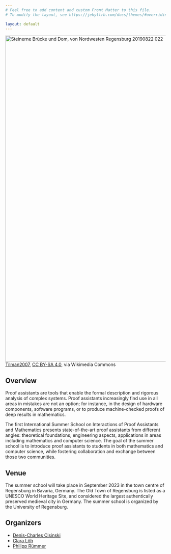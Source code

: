 ```yaml
---
# Feel free to add content and custom Front Matter to this file.
# To modify the layout, see https://jekyllrb.com/docs/themes/#overriding-theme-defaults

layout: default
---
```


<a title="Tilman2007, CC BY-SA 4.0 &lt;https://creativecommons.org/licenses/by-sa/4.0&gt;, via Wikimedia Commons" href="https://commons.wikimedia.org/wiki/File:Steinerne_Br%C3%BCcke_und_Dom,_von_Nordwesten_Regensburg_20190822_022.jpg"><img width="1024" alt="Steinerne Brücke und Dom, von Nordwesten Regensburg 20190822 022" src="https://upload.wikimedia.org/wikipedia/commons/thumb/0/09/Steinerne_Br%C3%BCcke_und_Dom%2C_von_Nordwesten_Regensburg_20190822_022.jpg/1024px-Steinerne_Br%C3%BCcke_und_Dom%2C_von_Nordwesten_Regensburg_20190822_022.jpg"></a>
<a href="https://commons.wikimedia.org/wiki/File:Steinerne_Br%C3%BCcke_und_Dom,_von_Nordwesten_Regensburg_20190822_022.jpg">Tilman2007</a>, <a href="https://creativecommons.org/licenses/by-sa/4.0">CC BY-SA 4.0</a>, via Wikimedia Commons

## Overview ##

Proof assistants are tools that enable the formal description and
rigorous analysis of complex systems. Proof assistants increasingly
find use in all areas in mistakes are not an option; for instance,
in the design of hardware components, software programs, or
to produce machine-checked proofs of deep results in mathematics.

The first International Summer School on Interactions of Proof
Assistants and Mathematics presents state-of-the-art proof
assistants from different angles: theoretical foundations,
engineering aspects, applications in areas including mathematics
and computer science. The goal of the summer school is to introduce proof assistants to
students in both mathematics and computer science, while fostering
collaboration and exchange between those two communities.

## Venue ##

The summer school will take place in September 2023 in the town
centre of Regensburg in Bavaria, Germany. The Old Town of Regensburg is listed as
a UNESCO World Heritage Site, and considered the largest authentically preserved
medieval city in Germany. The summer school is organized by the University
of Regensburg.

## Organizers ##

* <a href="https://cisinski.app.uni-regensburg.de/">Denis-Charles Cisinski</a>
* <a href="https://loeh.app.uni-regensburg.de/">Clara Löh</a>
* <a href="https://www.uni-regensburg.de/informatik-data-science/theoretische-informatik/startseite/index.html">Philipp Rümmer</a>
